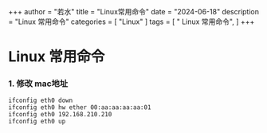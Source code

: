 ﻿+++
author = "若水"
title = "Linux常用命令"
date = "2024-06-18"
description = "Linux 常用命令"
categories = [
    "Linux"
]
tags = [
    " Linux 常用命令",
]
+++
# Linux 常用命令
### 1. 修改 mac地址
~~~
ifconfig eth0 down
ifconfig eth0 hw ether 00:aa:aa:aa:aa:01
ifconfig eth0 192.168.210.210
ifconfig eth0 up
~~~ 